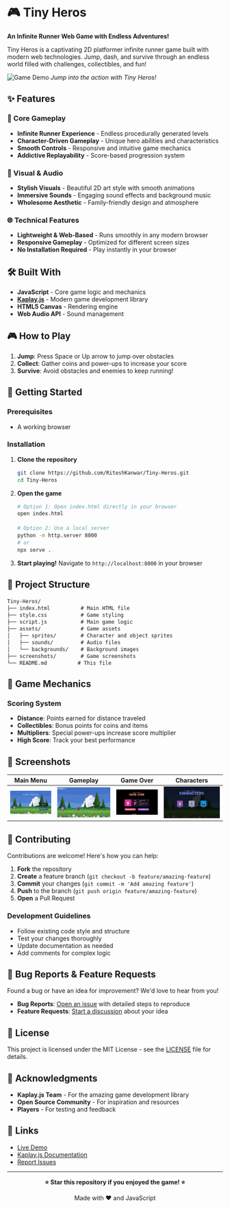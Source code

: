 # 🎮 Tiny Heros

**An Infinite Runner Web Game with Endless Adventures!**

Tiny Heros is a captivating 2D platformer infinite runner game built with modern web technologies. Jump, dash, and survive through an endless world filled with challenges, collectibles, and fun!

![Game Demo](./screenshots/demo.gif)
*Jump into the action with Tiny Heros!*


## ✨ Features

### 🎯 Core Gameplay
- **Infinite Runner Experience** - Endless procedurally generated levels
- **Character-Driven Gameplay** - Unique hero abilities and characteristics
- **Smooth Controls** - Responsive and intuitive game mechanics
- **Addictive Replayability** - Score-based progression system

### 🎨 Visual & Audio
- **Stylish Visuals** - Beautiful 2D art style with smooth animations
- **Immersive Sounds** - Engaging sound effects and background music
- **Wholesome Aesthetic** - Family-friendly design and atmosphere

### 🌐 Technical Features
- **Lightweight & Web-Based** - Runs smoothly in any modern browser
- **Responsive Gameplay** - Optimized for different screen sizes
- **No Installation Required** - Play instantly in your browser

## 🛠️ Built With

- **JavaScript** - Core game logic and mechanics
- **[Kaplay.js](https://kaplayjs.com/)** - Modern game development library
- **HTML5 Canvas** - Rendering engine
- **Web Audio API** - Sound management

## 🎮 How to Play
1. **Jump**: Press Space or Up arrow to jump over obstacles
2. **Collect**: Gather coins and power-ups to increase your score
3. **Survive**: Avoid obstacles and enemies to keep running!



## 🚀 Getting Started

### Prerequisites
- A working browser
  

### Installation

1. **Clone the repository**
   ```bash
   git clone https://github.com/RiteshKanwar/Tiny-Heros.git
   cd Tiny-Heros
   ```

2. **Open the game**
   ```bash
   # Option 1: Open index.html directly in your browser
   open index.html
   
   # Option 2: Use a local server
   python -m http.server 8000
   # or
   npx serve .
   ```

3. **Start playing!**
   Navigate to `http://localhost:8000` in your browser

## 📁 Project Structure

```
Tiny-Heros/
├── index.html          # Main HTML file
├── style.css           # Game styling
├── script.js           # Main game logic
├── assets/             # Game assets
│   ├── sprites/        # Character and object sprites
│   ├── sounds/         # Audio files
│   └── backgrounds/    # Background images
├── screenshots/        # Game screenshots
└── README.md          # This file
```

## 🎯 Game Mechanics

### Scoring System
- **Distance**: Points earned for distance traveled
- **Collectibles**: Bonus points for coins and items
- **Multipliers**: Special power-ups increase score multiplier
- **High Score**: Track your best performance


## 📸 Screenshots

| Main Menu | Gameplay | Game Over | Characters |
|-----------|----------|-----------|-----------|
| ![Menu](assets/screenshot_1.png) | ![Gameplay](assets/screenshot_2.png) | ![Game Over](assets/screenshot_3.png) | ![Characters](assets/screenshot_4.png) 

## 🤝 Contributing

Contributions are welcome! Here's how you can help:

1. **Fork** the repository
2. **Create** a feature branch (`git checkout -b feature/amazing-feature`)
3. **Commit** your changes (`git commit -m 'Add amazing feature'`)
4. **Push** to the branch (`git push origin feature/amazing-feature`)
5. **Open** a Pull Request

### Development Guidelines
- Follow existing code style and structure
- Test your changes thoroughly
- Update documentation as needed
- Add comments for complex logic

## 🐛 Bug Reports & Feature Requests

Found a bug or have an idea for improvement? We'd love to hear from you!

- **Bug Reports**: [Open an issue](https://github.com/RiteshKanwar/Tiny-Heros/issues) with detailed steps to reproduce
- **Feature Requests**: [Start a discussion](https://github.com/RiteshKanwar/Tiny-Heros/discussions) about your idea

## 📜 License

This project is licensed under the MIT License - see the [LICENSE](LICENSE) file for details.

## 🙏 Acknowledgments

- **Kaplay.js Team** - For the amazing game development library
- **Open Source Community** - For inspiration and resources
- **Players** - For testing and feedback

## 🔗 Links

- [Live Demo](https://modestcat.itch.io/tiny-heros)
- [Kaplay.js Documentation](https://kaplayjs.com/doc/)
- [Report Issues](https://github.com/RiteshKanwar/Tiny-Heros/issues)

---

<div align="center">

**⭐ Star this repository if you enjoyed the game! ⭐**

Made with ❤️ and JavaScript

</div>
